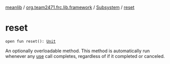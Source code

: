 [meanlib](../../index.md) / [org.team2471.frc.lib.framework](../index.md) / [Subsystem](index.md) / [reset](./reset.md)

# reset

`open fun reset(): `[`Unit`](https://kotlinlang.org/api/latest/jvm/stdlib/kotlin/-unit/index.html)

An optionally overloadable method. This method is automatically run whenever any [use](../use.md) call completes,
regardless of if it completed or canceled.

